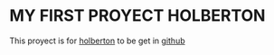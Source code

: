 # MY FIRST PROYECT HOLBERTON

This proyect is for [holberton][1] to be get in [github][2]

[1]: https://hotberton.com "Title"
[2]: https://github.com "Title"